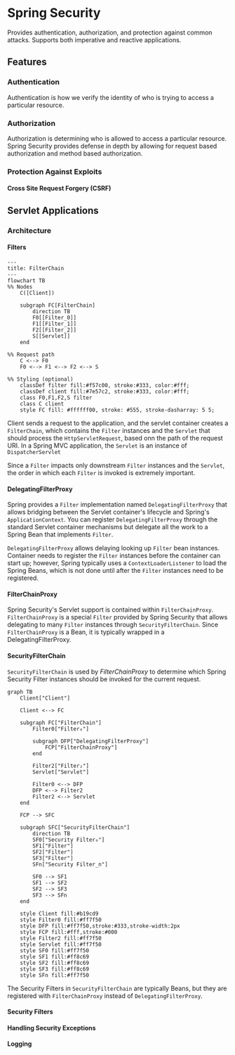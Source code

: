 # Spring Security

Provides authentication, authorization, and protection against common attacks. Supports both
imperative and reactive applications.

## Features

### Authentication

Authentication is how we verify the identity of who is trying to access a particular resource.

### Authorization

Authorization is determining who is allowed to access a particular resource. Spring Security
provides defense in depth by allowing for request based authorization and method based
authorization.

### Protection Against Exploits

#### Cross Site Request Forgery (CSRF)

## Servlet Applications

### Architecture

#### Filters

```mermaid
---
title: FilterChain
---
flowchart TB
%% Nodes
    C([Client])

    subgraph FC[FilterChain]
        direction TB
        F0[[Filter_0]]
        F1[[Filter_1]]
        F2[[Filter_2]]
        S[[Servlet]]
    end

%% Request path
    C <--> F0
    F0 <--> F1 <--> F2 <--> S

%% Styling (optional)
    classDef filter fill:#f57c00, stroke:#333, color:#fff;
    classDef client fill:#7e57c2, stroke:#333, color:#fff;
    class F0,F1,F2,S filter
    class C client
    style FC fill: #ffffff00, stroke: #555, stroke-dasharray: 5 5;
```

Client sends a request to the application, and the servlet container creates a `FilterChain`, which contains the `Filter` instances and the `Servlet` that should process the `HttpServletRequest`, based onn the path of the request URI. In a Spring MVC application, the `Servlet` is an instance of `DispatcherServlet`

Since a `Filter` impacts only downstream `Filter` instances and the `Servlet`, the order in which each `Filter` is invoked is extremely important.

#### DelegatingFilterProxy

Spring provides a `Filter` implementation named `DelegatingFilterProxy` that allows bridging between the Servlet container's lifecycle and Spring's `ApplicationContext`. You can register `DelegatingFilterProxy` through the standard Servlet container mechanisms but delegate all the work to a Spring Bean that implements `Filter`.

`DelegatingFilterProxy` allows delaying looking up `Filter` bean instances. Container needs to register the `Filter` instances before the container can start up; however, Spring typically uses a `ContextLoaderListener` to load the Spring Beans, which is not done until after the `Filter` instances need to be registered. 

#### FilterChainProxy

Spring Security's Servlet support is contained within `FilterChainProxy`. `FilterChainProxy` is a special `Filter` provided by Spring Security that allows delegating to many `Filter` instances through `SecurityFilterChain`. Since `FilterChainProxy` is a Bean, it is typically wrapped in a DelegatingFilterProxy.

#### SecurityFilterChain

`SecurityFilterChain` is used by *FilterChainProxy* to determine which Spring Security Filter instances should be invoked for the current request.

```mermaid
graph TB
    Client["Client"]

    Client <--> FC

    subgraph FC["FilterChain"]
        Filter0["Filter₀"]

        subgraph DFP["DelegatingFilterProxy"]
            FCP["FilterChainProxy"]
        end

        Filter2["Filter₂"]
        Servlet["Servlet"]

        Filter0 <--> DFP
        DFP <--> Filter2
        Filter2 <--> Servlet
    end

    FCP --> SFC

    subgraph SFC["SecurityFilterChain"]
        direction TB
        SF0["Security Filter₀"]
        SF1["Filter"]
        SF2["Filter"]
        SF3["Filter"]
        SFn["Security Filter_n"]

        SF0 --> SF1
        SF1 --> SF2
        SF2 --> SF3
        SF3 --> SFn
    end

    style Client fill:#b19cd9
    style Filter0 fill:#ff7f50
    style DFP fill:#ff7f50,stroke:#333,stroke-width:2px
    style FCP fill:#fff,stroke:#000
    style Filter2 fill:#ff7f50
    style Servlet fill:#ff7f50
    style SF0 fill:#ff7f50
    style SF1 fill:#ff8c69
    style SF2 fill:#ff8c69
    style SF3 fill:#ff8c69
    style SFn fill:#ff7f50
```

The Security Filters in `SecurityFilterChain` are typically Beans, but they are registered with `FilterChainProxy` instead of `DelegatingFilterProxy`.

#### Security Filters

#### Handling Security Exceptions

#### Logging
